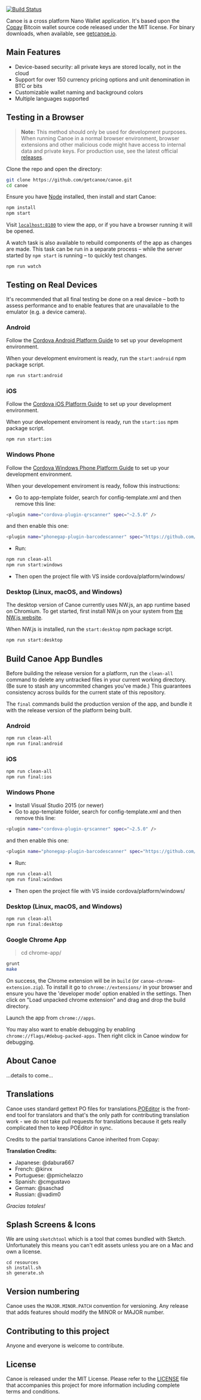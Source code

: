 [![Build Status](https://secure.travis-ci.org/gokr/canoe.svg)](http://travis-ci.org/gokr/canoe)

Canoe is a cross platform Nano Wallet application. It's based upon the [Copay](https://copay.io) Bitcoin wallet source code released under the MIT license. For binary downloads, when available, see [getcanoe.io](https://getcanoe.io).

## Main Features

- Device-based security: all private keys are stored locally, not in the cloud
- Support for over 150 currency pricing options and unit denomination in BTC or bits
- Customizable wallet naming and background colors
- Multiple languages supported

## Testing in a Browser

> **Note:** This method should only be used for development purposes. When running Canoe in a normal browser environment, browser extensions and other malicious code might have access to internal data and private keys. For production use, see the latest official [releases](https://github.com/gokr/canoe/releases/).

Clone the repo and open the directory:

```sh
git clone https://github.com/getcanoe/canoe.git
cd canoe
```

Ensure you have [Node](https://nodejs.org/) installed, then install and start Canoe:

```sh
npm install
npm start
```

Visit [`localhost:8100`](http://localhost:8100/) to view the app, or if you have a browser running it will be opened.

A watch task is also available to rebuild components of the app as changes are made. This task can be run in a separate process – while the server started by `npm start` is running – to quickly test changes.

```
npm run watch
```

## Testing on Real Devices

It's recommended that all final testing be done on a real device – both to assess performance and to enable features that are unavailable to the emulator (e.g. a device camera).

### Android

Follow the [Cordova Android Platform Guide](https://cordova.apache.org/docs/en/latest/guide/platforms/android/) to set up your development environment.

When your development enviroment is ready, run the `start:android` npm package script.

```sh
npm run start:android
```

### iOS

Follow the [Cordova iOS Platform Guide](https://cordova.apache.org/docs/en/latest/guide/platforms/ios/) to set up your development environment.

When your developement enviroment is ready, run the `start:ios` npm package script.

```sh
npm run start:ios
```

### Windows Phone

Follow the [Cordova Windows Phone Platform Guide](https://cordova.apache.org/docs/en/latest/guide/platforms/win8/index.html) to set up your development environment.

When your developement enviroment is ready, follow this instructions:

- Go to app-template folder, search for config-template.xml and then remove this line:
```sh
<plugin name="cordova-plugin-qrscanner" spec="~2.5.0" />
```
and then enable this one:
```sh
<plugin name="phonegap-plugin-barcodescanner" spec="https://github.com/phonegap/phonegap-plugin-barcodescanner.git" />
```
- Run:
```sh
npm run clean-all
npm run start:windows
```
- Then open the project file with VS inside cordova/platform/windows/

### Desktop (Linux, macOS, and Windows)

The desktop version of Canoe currently uses NW.js, an app runtime based on Chromium. To get started, first install NW.js on your system from [the NW.js website](https://nwjs.io/).

When NW.js is installed, run the `start:desktop` npm package script.

```sh
npm run start:desktop
```

## Build Canoe App Bundles

Before building the release version for a platform, run the `clean-all` command to delete any untracked files in your current working directory. (Be sure to stash any uncommited changes you've made.) This guarantees consistency across builds for the current state of this repository.

The `final` commands build the production version of the app, and bundle it with the release version of the platform being built.

### Android

```sh
npm run clean-all
npm run final:android
```

### iOS

```sh
npm run clean-all
npm run final:ios
```

### Windows Phone

- Install Visual Studio 2015 (or newer)
- Go to app-template folder, search for config-template.xml and then remove this line:
```sh
<plugin name="cordova-plugin-qrscanner" spec="~2.5.0" />
```
and then enable this one:
```sh
<plugin name="phonegap-plugin-barcodescanner" spec="https://github.com/phonegap/phonegap-plugin-barcodescanner.git" />
```
- Run:
```sh
npm run clean-all
npm run final:windows
```
- Then open the project file with VS inside cordova/platform/windows/

### Desktop (Linux, macOS, and Windows)

```sh
npm run clean-all
npm run final:desktop
```

### Google Chrome App

> cd chrome-app/

```sh
grunt
make
```

On success, the Chrome extension will be in `build` (or `canoe-chrome-extension.zip`). To install it go to `chrome://extensions/` in your browser and ensure you have the 'developer mode' option enabled in the settings.  Then click on "Load unpacked chrome extension" and drag and drop the build directory.

Launch the app from `chrome://apps`.

You may also want to enable debugging by enabling `chrome://flags/#debug-packed-apps`. Then right click in Canoe window for debugging.

## About Canoe
...details to come...

## Translations
Canoe uses standard gettext PO files for translations.[POEditor](https://poeditor.com/join/project/cnSZa85DRN) is the front-end tool for translators and that's the only path for contributing translation work - we do not take pull requests for translations because it gets really complicated then to keep POEditor in sync.

Credits to the partial translations Canoe inherited from Copay:

**Translation Credits:**
- Japanese: @dabura667
- French: @kirvx
- Portuguese: @pmichelazzo
- Spanish: @cmgustavo
- German: @saschad
- Russian: @vadim0

*Gracias totales!*

## Splash Screens & Icons

We are using `sketchtool` which is a tool that comes bundled with Sketch. Unfortunately this means you can't edit assets unless you are on a Mac and own a license.

    cd resources
    sh install.sh
    sh generate.sh

## Version numbering
Canoe uses the `MAJOR.MINOR.PATCH` convention for versioning.  Any release that adds features should modify the MINOR or MAJOR number.

## Contributing to this project
Anyone and everyone is welcome to contribute.

## License
Canoe is released under the MIT License.  Please refer to the [LICENSE](https://github.com/gokr/canoe/blob/master/LICENSE) file that accompanies this project for more information including complete terms and conditions.
